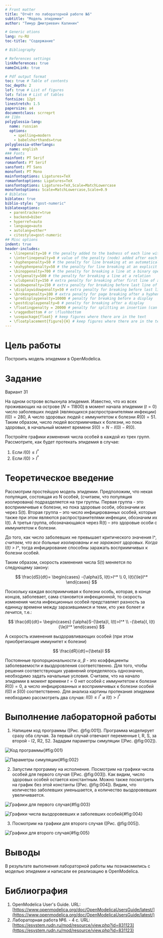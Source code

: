 ```yaml
---
# Front matter
title: "Отчёт по лабораторной работе №6"
subtitle: "Модель эпидемии"
author: "Тимур Дмитриевич Калинин"

# Generic otions
lang: ru-RU
toc-title: "Содержание"

# Bibliography

# References settings
linkReferences: true
nameInLink: true

# Pdf output format
toc: true # Table of contents
toc_depth: 2
lof: true # List of figures
lot: false # List of tables
fontsize: 12pt
linestretch: 1.5
papersize: a4
documentclass: scrreprt
## I18n
polyglossia-lang:
  name: russian
  options:
	- spelling=modern
	- babelshorthands=true
polyglossia-otherlangs:
  name: english
### Fonts
mainfont: PT Serif
romanfont: PT Serif
sansfont: PT Sans
monofont: PT Mono
mainfontoptions: Ligatures=TeX
romanfontoptions: Ligatures=TeX
sansfontoptions: Ligatures=TeX,Scale=MatchLowercase
monofontoptions: Scale=MatchLowercase,Scale=0.9
# Biblatex
biblatex: true
biblio-style: "gost-numeric"
biblatexoptions:
  - parentracker=true
  - backend=biber
  - hyperref=auto
  - language=auto
  - autolang=other*
  - citestyle=gost-numeric
## Misc options
indent: true
header-includes:
  - \linepenalty=10 # the penalty added to the badness of each line within a paragraph (no associated penalty node) Increasing the value makes tex try to have fewer lines in the paragraph.
  - \interlinepenalty=0 # value of the penalty (node) added after each line of a paragraph.
  - \hyphenpenalty=50 # the penalty for line breaking at an automatically inserted hyphen
  - \exhyphenpenalty=50 # the penalty for line breaking at an explicit hyphen
  - \binoppenalty=700 # the penalty for breaking a line at a binary operator
  - \relpenalty=500 # the penalty for breaking a line at a relation
  - \clubpenalty=150 # extra penalty for breaking after first line of a paragraph
  - \widowpenalty=150 # extra penalty for breaking before last line of a paragraph
  - \displaywidowpenalty=50 # extra penalty for breaking before last line before a display math
  - \brokenpenalty=100 # extra penalty for page breaking after a hyphenated line
  - \predisplaypenalty=10000 # penalty for breaking before a display
  - \postdisplaypenalty=0 # penalty for breaking after a display
  - \floatingpenalty = 20000 # penalty for splitting an insertion (can only be split footnote in standard LaTeX)
  - \raggedbottom # or \flushbottom
  - \usepackage{float} # keep figures where there are in the text
  - \floatplacement{figure}{H} # keep figures where there are in the text
---
```


# Цель работы

Построить модель эпидемии в OpenModelica.

# Задание

Вариант 31

На одном острове вспыхнула эпидемия. Известно, что из всех проживающих на острове ($N=11 800$) в момент начала эпидемии ($t=0$) число заболевших людей (являющихся распространителями инфекции) $I(0)=280$, А число здоровых людей с иммунитетом к болезни $R(0)=51$. Таким образом, число людей восприимчивых к болезни, но пока здоровых, в начальный момент времени $S(0)=N-I(0)-R(0)$.

Постройте графики изменения числа особей в каждой из трех групп. Рассмотрите, как будет протекать эпидемия в случае:

1) Если $I(0) \le I^*$
2) Если $I(0) > I^*$


# Теоретическое введение

Рассмотрим простейшую модель эпидемии. Предположим, что некая популяция, состоящая из N особей, (считаем, что популяция изолирована) подразделяется на три группы. Первая группа - это восприимчивые к болезни, но
пока здоровые особи, обозначим их через S(t). Вторая группа – это число инфицированных особей, которые также при этом являются распространителями инфекции, обозначим их I(t). А третья группа, обозначающаяся через R(t) – это
здоровые особи с иммунитетом к болезни.

До того, как число заболевших не превышает критического значения I^*, считаем, что все больные изолированы и не заражают здоровых. Когда I(t) > I^*, тогда инфицирование способны заражать восприимчивых к болезни особей.

Таким образом, скорость изменения числа S(t) меняется по следующему закону:

$$
\frac{dS}{dt}=
\begin{cases}
-{\alpha}S, I(t)>I^* \\
0, I(t){\le}I^*
\end{cases}
$$

Поскольку каждая восприимчивая к болезни особь, которая, в конце концов, заболевает, сама становится инфекционной, то скорость изменения числа инфекционных особей представляет разность за единицу времени между заразившимися и теми, кто уже болеет и лечится, т.е.:

$$
\frac{dI}{dt}=
\begin{cases}
{\alpha}S-{\beta}I, I(t)>I^* \\
-{\beta}I, I(t){\le}I^*
\end{cases}
$$

А скорость изменения выздоравливающих особей (при этом приобретающие иммунитет к болезни)

$$
\frac{dR}{dt}={\beta}I
$$

Постоянные пропорциональности $\alpha$, $\beta$ - это коэффициенты заболеваемости и выздоровления соответственно. Для того, чтобы решения соответствующих уравнений определялось однозначно, необходимо задать начальные условия. Считаем, что на начало эпидемии в момент времени $t=0$ нет особей с иммунитетом к болезни $R(0)=0$, а число инфицированных и восприимчивых к болезни особей $I(0)$ и $S(0)$ соответственно. Для анализа картины протекания эпидемии необходимо рассмотреть два случая: $I(0){\le}I^*$ и $I(t)>I^*$

# Выполнение лабораторной работы

1. Напишем код программы ([Рис. @fig:001]). Программа моделирует сразу оба случая. За первый случай отвечают переменные I, R, S, за второй - I2, R2, S2. Зададим параметры симуляции ([Рис. @fig:002]).

![Код программы](../img/img_1.png){#fig:001}

![Параметры симуляции](../img/img_2.png){#fig:002}

2. Запустим программу на исполнение. Посмотрим на графики числа особей для первого случая ([Рис. @fig:003]). Как видим, число здоровых особей остается константным. Можно также посмотреть на график без этой константы ([Рис. @fig:004]). Видим, что количество заболевших уменьшается, а количество выздоровевших увеличивается.
   
![Графики для первого случая](../img/img_3.png){#fig:003}

![Графики числа выздоровевших и заболевших особей](../img/img_4.png){#fig:004}

3. Посмотрим на графики для второго случая ([Рис. @fig:005]). 

![Графики для второго случая](../img/img_5.png){#fig:005}

# Выводы

В результате выполнения лабораторной работы мы познакомились с моделью эпидемии и написали ее реализацию в OpenModelica.

# Библиография

1. OpenModelica User's Guide. URL: [https://www.openmodelica.org/doc/OpenModelicaUsersGuide/latest/](https://www.openmodelica.org/doc/OpenModelicaUsersGuide/latest/)
2. Лабораторная работа №6. - 4 с. URL: [https://esystem.rudn.ru/mod/resource/view.php?id=831123](https://esystem.rudn.ru/mod/resource/view.php?id=831123)
